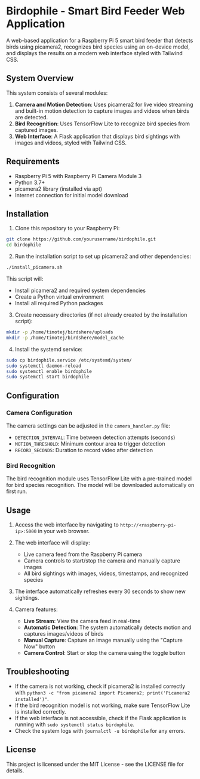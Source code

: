 # Birdophile - Smart Bird Feeder Web Application

A web-based application for a Raspberry Pi 5 smart bird feeder that detects birds using picamera2, recognizes bird species using an on-device model, and displays the results on a modern web interface styled with Tailwind CSS.

## System Overview

This system consists of several modules:

1. **Camera and Motion Detection**: Uses picamera2 for live video streaming and built-in motion detection to capture images and videos when birds are detected.
2. **Bird Recognition**: Uses TensorFlow Lite to recognize bird species from captured images.
3. **Web Interface**: A Flask application that displays bird sightings with images and videos, styled with Tailwind CSS.

## Requirements

- Raspberry Pi 5 with Raspberry Pi Camera Module 3
- Python 3.7+
- picamera2 library (installed via apt)
- Internet connection for initial model download

## Installation

1. Clone this repository to your Raspberry Pi:

```bash
git clone https://github.com/yourusername/birdophile.git
cd birdophile
```

2. Run the installation script to set up picamera2 and other dependencies:

```bash
./install_picamera.sh
```

This script will:
- Install picamera2 and required system dependencies
- Create a Python virtual environment
- Install all required Python packages

3. Create necessary directories (if not already created by the installation script):

```bash
mkdir -p /home/timotej/birdshere/uploads
mkdir -p /home/timotej/birdshere/model_cache
```

4. Install the systemd service:

```bash
sudo cp birdophile.service /etc/systemd/system/
sudo systemctl daemon-reload
sudo systemctl enable birdophile
sudo systemctl start birdophile
```

## Configuration

### Camera Configuration

The camera settings can be adjusted in the `camera_handler.py` file:

- `DETECTION_INTERVAL`: Time between detection attempts (seconds)
- `MOTION_THRESHOLD`: Minimum contour area to trigger detection
- `RECORD_SECONDS`: Duration to record video after detection

### Bird Recognition

The bird recognition module uses TensorFlow Lite with a pre-trained model for bird species recognition. The model will be downloaded automatically on first run.

## Usage

1. Access the web interface by navigating to `http://<raspberry-pi-ip>:5000` in your web browser.

2. The web interface will display:
   - Live camera feed from the Raspberry Pi camera
   - Camera controls to start/stop the camera and manually capture images
   - All bird sightings with images, videos, timestamps, and recognized species

3. The interface automatically refreshes every 30 seconds to show new sightings.

4. Camera features:
   - **Live Stream**: View the camera feed in real-time
   - **Automatic Detection**: The system automatically detects motion and captures images/videos of birds
   - **Manual Capture**: Capture an image manually using the "Capture Now" button
   - **Camera Control**: Start or stop the camera using the toggle button

## Troubleshooting

- If the camera is not working, check if picamera2 is installed correctly with `python3 -c "from picamera2 import Picamera2; print('Picamera2 installed')"`.
- If the bird recognition model is not working, make sure TensorFlow Lite is installed correctly.
- If the web interface is not accessible, check if the Flask application is running with `sudo systemctl status birdophile`.
- Check the system logs with `journalctl -u birdophile` for any errors.

## License

This project is licensed under the MIT License - see the LICENSE file for details. 
